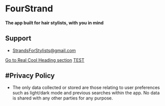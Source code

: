 # FourStrand

#### The app built for hair stylists, with you in mind

## Support
- StrandsForStylists@gmail.com

[Go to Real Cool Heading section](#real-cool-heading)
[TEST](#privacy-policy)

## #Privacy Policy
- The only data collected or stored are those relating to user preferences such as light/dark mode and previous searches within the app. No data is shared with any other parties for any purpose.
